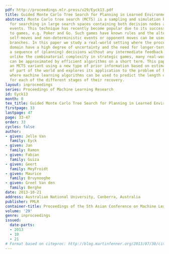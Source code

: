 ```yaml
---
pdf: http://proceedings.mlr.press/v29/Eyck13.pdf
title: Guided Monte Carlo Tree Search for Planning in Learned Environments
abstract: Monte Carlo tree search (MCTS) is a sampling and simulation based technique
  for searching in large search spaces containing both decision nodes and probabilistic
  events. This technique has recently become popular due to its successful application
  to games, e.g. Poker and Go. Such games have known rules and the alternation between
  self-moves and non-deterministic events or opponent moves can be used to prune uninteresting
  branches. In this paper we study a real-world setting where the processes in the
  domain have a high degree of uncertainty and the need for longer-term planning implies
  a sequence of (planning) decisions without any intermediate feedback. Fortunately,
  unlike the combinatorial complexity in strategic games, many real-world environments
  can be approximated by efficient algorithms on a short term. This paper proposes
  an MCTS variant using a new type of prior information based on estimating the effects
  of part of the world and explores its application to the problem of hospital planning,
  where machine learning algorithms can be used to predict the length of stay of patients
  for each of the different stages of their recovery.
layout: inproceedings
series: Proceedings of Machine Learning Research
id: Eyck13
month: 0
tex_title: Guided Monte Carlo Tree Search for Planning in Learned Environments
firstpage: 33
lastpage: 47
page: 33-47
order: 33
cycles: false
author:
- given: Jelle Van
  family: Eyck
- given: Jan
  family: Ramon
- given: Fabian
  family: Guiza
- given: Geert
  family: MeyFroidt
- given: Maurice
  family: Bruynooghe
- given: Greet Van den
  family: Berghe
date: 2013-10-21
address: Australian National University, Canberra, Australia
publisher: PMLR
container-title: Proceedings of the 5th Asian Conference on Machine Learning
volume: '29'
genre: inproceedings
issued:
  date-parts:
  - 2013
  - 10
  - 21
# Format based on citeproc: http://blog.martinfenner.org/2013/07/30/citeproc-yaml-for-bibliographies/
---
```


